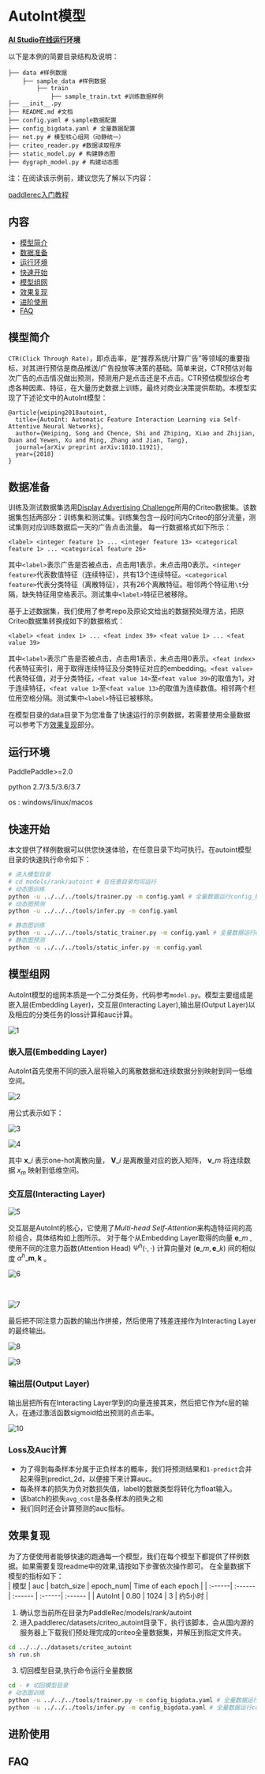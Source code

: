 # AutoInt模型

**[AI Studio在线运行环境](https://aistudio.baidu.com/aistudio/projectdetail/4434725)**


以下是本例的简要目录结构及说明： 

```
├── data #样例数据
    ├── sample_data #样例数据
        ├── train
            ├── sample_train.txt #训练数据样例
├── __init__.py
├── README.md #文档
├── config.yaml # sample数据配置
├── config_bigdata.yaml # 全量数据配置
├── net.py # 模型核心组网（动静统一）
├── criteo_reader.py #数据读取程序
├── static_model.py # 构建静态图
├── dygraph_model.py # 构建动态图
```

注：在阅读该示例前，建议您先了解以下内容：

[paddlerec入门教程](https://github.com/PaddlePaddle/PaddleRec/blob/master/README.md)

## 内容

- [模型简介](#模型简介)
- [数据准备](#数据准备)
- [运行环境](#运行环境)
- [快速开始](#快速开始)
- [模型组网](#模型组网)
- [效果复现](#效果复现)
- [进阶使用](#进阶使用)
- [FAQ](#FAQ)

## 模型简介
`CTR(Click Through Rate)`，即点击率，是“推荐系统/计算广告”等领域的重要指标，对其进行预估是商品推送/广告投放等决策的基础。简单来说，CTR预估对每次广告的点击情况做出预测，预测用户是点击还是不点击。CTR预估模型综合考虑各种因素、特征，在大量历史数据上训练，最终对商业决策提供帮助。本模型实现了下述论文中的AutoInt模型：

```text
@article{weiping2018autoint,
  title={AutoInt: Automatic Feature Interaction Learning via Self-Attentive Neural Networks},
  author={Weiping, Song and Chence, Shi and Zhiping, Xiao and Zhijian, Duan and Yewen, Xu and Ming, Zhang and Jian, Tang},
  journal={arXiv preprint arXiv:1810.11921},
  year={2018}
}
```

## 数据准备

训练及测试数据集选用[Display Advertising Challenge](https://www.kaggle.com/c/criteo-display-ad-challenge/)所用的Criteo数据集。该数据集包括两部分：训练集和测试集。训练集包含一段时间内Criteo的部分流量，测试集则对应训练数据后一天的广告点击流量。
每一行数据格式如下所示：
```
<label> <integer feature 1> ... <integer feature 13> <categorical feature 1> ... <categorical feature 26>
```
其中```<label>```表示广告是否被点击，点击用1表示，未点击用0表示。```<integer feature>```代表数值特征（连续特征），共有13个连续特征。```<categorical feature>```代表分类特征（离散特征），共有26个离散特征。相邻两个特征用```\t```分隔，缺失特征用空格表示。测试集中```<label>```特征已被移除。  

基于上述数据集，我们使用了参考repo及原论文给出的数据预处理方法，把原Criteo数据集转换成如下的数据格式：
```
<label> <feat index 1> ... <feat index 39> <feat value 1> ... <feat value 39>
```
其中```<label>```表示广告是否被点击，点击用1表示，未点击用0表示。```<feat index>```代表特征索引，用于取得连续特征及分类特征对应的embedding。```<feat value>```代表特征值，对于分类特征，```<feat value 14>```至```<feat value 39>```的取值为1，对于连续特征，```<feat value 1>```至```<feat value 13>```的取值为连续数值。相邻两个栏位用空格分隔。测试集中```<label>```特征已被移除。

在模型目录的data目录下为您准备了快速运行的示例数据，若需要使用全量数据可以参考下方[效果复现](#效果复现)部分。

## 运行环境
PaddlePaddle>=2.0

python 2.7/3.5/3.6/3.7

os : windows/linux/macos 

## 快速开始
本文提供了样例数据可以供您快速体验，在任意目录下均可执行。在autoint模型目录的快速执行命令如下：
```bash
# 进入模型目录
# cd models/rank/autoint # 在任意目录均可运行
# 动态图训练
python -u ../../../tools/trainer.py -m config.yaml # 全量数据运行config_bigdata.yaml 
# 动态图预测
python -u ../../../tools/infer.py -m config.yaml 

# 静态图训练
python -u ../../../tools/static_trainer.py -m config.yaml # 全量数据运行config_bigdata.yaml 
# 静态图预测
python -u ../../../tools/static_infer.py -m config.yaml 
``` 

## 模型组网

AutoInt模型的组网本质是一个二分类任务，代码参考`model.py`。模型主要组成是嵌入层(Embedding Layer)，交互层(Interacting Layer),输出层(Output Layer)以及相应的分类任务的loss计算和auc计算。

![1](picture/1.JPG)


### 嵌入层(Embedding Layer)
AutoInt首先使用不同的嵌入层将输入的离散数据和连续数据分别映射到同一低维空间。

![2](picture/2.JPG)

用公式表示如下：  

![3](picture/3.JPG)<br />

![4](picture/4.JPG)

其中 $\mathbf{x}\_{i}$ 表示one-hot离散向量， $\mathbf{V}\_{i}$ 是离散量对应的嵌入矩阵， $\mathbf{v}\_{m}$ 将连续数据 $x_{m}$ 映射到低维空间。

### 交互层(Interacting Layer)
![5](picture/5.JPG)

交互层是AutoInt的核心，它使用了*Multi-head Self-Attention*来构造特征间的高阶组合，具体结构如上图所示。
对于每个从Embedding Layer取得的向量 $\mathbf{e}\_{m}$ , 使用不同的注意力函数(Attention Head) $\Psi^{h}(\cdot,\cdot)$ 计算向量对 $(\mathbf{e}\_{m},\mathbf{e}\_{k})$ 间的相似度 $\alpha^{h}\_{\mathbf{m},\mathbf{k}}$ 。

![6](picture/6.JPG)

<br />

![7](picture/7.JPG)

最后把不同注意力函数的输出作拼接，然后使用了残差连接作为Interacting Layer的最终输出。

![8](picture/8.JPG)

![9](picture/9.JPG)

### 输出层(Output Layer)
输出层把所有在Interacting Layer学到的向量连接其来，然后把它作为fc层的输入，在通过激活函数sigmoid给出预测的点击率。

![10](picture/10.JPG)

### Loss及Auc计算
- 为了得到每条样本分属于正负样本的概率，我们将预测结果和`1-predict`合并起来得到predict_2d，以便接下来计算auc。  
- 每条样本的损失为负对数损失值，label的数据类型将转化为float输入。  
- 该batch的损失`avg_cost`是各条样本的损失之和
- 我们同时还会计算预测的auc指标。

## 效果复现
为了方便使用者能够快速的跑通每一个模型，我们在每个模型下都提供了样例数据。如果需要复现readme中的效果,请按如下步骤依次操作即可。
在全量数据下模型的指标如下：  
| 模型 | auc | batch_size | epoch_num| Time of each epoch |
| :------| :------ | :------ | :------| :------ | 
| AutoInt | 0.80 | 1024 | 3 | 约5小时 |

1. 确认您当前所在目录为PaddleRec/models/rank/autoint
2. 进入paddlerec/datasets/criteo_autoint目录下，执行该脚本，会从国内源的服务器上下载我们预处理完成的criteo全量数据集，并解压到指定文件夹。
``` bash
cd ../../../datasets/criteo_autoint
sh run.sh
``` 
3. 切回模型目录,执行命令运行全量数据
```bash
cd - # 切回模型目录
# 动态图训练
python -u ../../../tools/trainer.py -m config_bigdata.yaml # 全量数据运行config_bigdata.yaml 
python -u ../../../tools/infer.py -m config_bigdata.yaml # 全量数据运行config_bigdata.yaml 
```

## 进阶使用
  
## FAQ